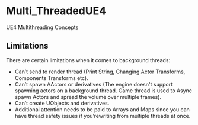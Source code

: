 # Multi_ThreadedUE4
 UE4 Multithreading Concepts



## Limitations
There are certain limitations when it comes to background threads:

- Can’t send to render thread (Print String, Changing Actor Transforms, Components Transforms etc).
- Can’t spawn AActors or derivatives (The engine doesn't support spawning actors on a background thread. Game thread is used to Async spawn Actors and spread the volume over multiple frames).
- Can’t create UObjects and derivatives.
- Additional attention needs to be paid to Arrays and Maps since you can have thread safety issues if you’rewriting from multiple threads at once.

